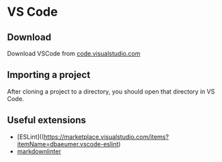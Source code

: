 # VS Code

## Download

Download VSCode from [code.visualstudio.com](https://code.visualstudio.com/)

## Importing a project

After cloning a project to a directory, you should open that directory in VS Code. 

## Useful extensions

- [ESLint]((https://marketplace.visualstudio.com/items?itemName=dbaeumer.vscode-eslint)
- [markdownlinter](https://marketplace.visualstudio.com/items?itemName=DavidAnson.vscode-markdownlint)


